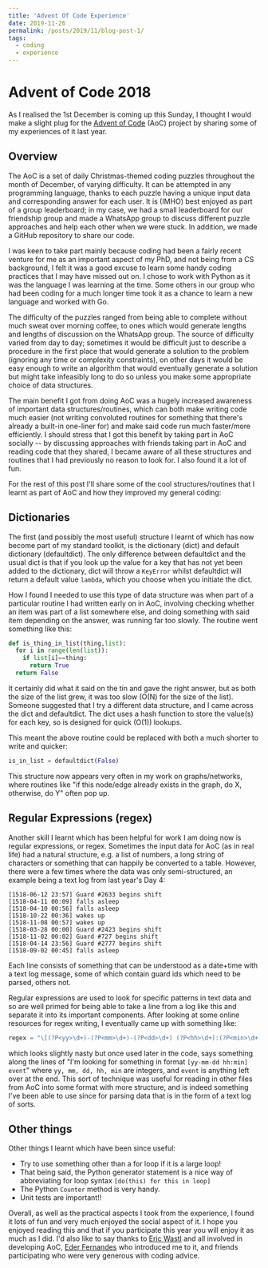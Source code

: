 ```yaml
---
title: 'Advent Of Code Experience'
date: 2019-11-26
permalink: /posts/2019/11/blog-post-1/
tags:
  - coding
  - experience
---
```


# Advent of Code 2018

As I realised the 1st December is coming up this Sunday, I thought I would make a slight plug for the [Advent of Code](https://adventofcode.com/) (AoC) project by sharing some of my experiences of it last year.

## Overview

The AoC is a set of daily Christmas-themed coding puzzles throughout the month of December, of varying difficulty. It can be attempted in any programming language, thanks to each puzzle having a unique input data and corresponding answer for each user. It is (IMHO) best enjoyed as part of a group leaderboard; in my case, we had a small leaderboard for our friendship group and made a WhatsApp group to discuss different puzzle approaches and help each other when we were stuck. In addition, we made a GitHub repository to share our code.

I was keen to take part mainly because coding had been a fairly recent venture for me as an important aspect of my PhD, and not being from a CS background, I felt it was a good excuse to learn some handy coding practices that I may have missed out on. I chose to work with Python as it was the language I was learning at the time. Some others in our group who had been coding for a much longer time took it as a chance to learn a new language and worked with Go.

The difficulty of the puzzles ranged from being able to complete without much sweat over morning coffee, to ones which would generate lengths and lengths of discussion on the WhatsApp group. The source of difficulty varied from day to day; sometimes it would be difficult just to describe a procedure in the first place that would generate a solution to the problem (ignoring any time or complexity constraints), on other days it would be easy enough to write an algorithm that would eventually generate a solution but might take infeasibly long to do so unless you make some appropriate choice of data structures.

The main benefit I got from doing AoC was a hugely increased awareness of important data structures/routines, which can both make writing code much easier (not writing convoluted routines for something that there's already a built-in one-liner for) and make said code run much faster/more efficiently. I should stress that I got this benefit by taking part in AoC socially -- by discussing approaches with friends taking part in AoC and reading code that they shared, I became aware of all these structures and routines that I had previously no reason to look for. I also found it a lot of fun.

For the rest of this post I'll share some of the cool structures/routines that I learnt as part of AoC and how they improved my general coding:

## Dictionaries

The first (and possibly the most useful) structure I learnt of which has now become part of my standard toolkit, is the dictionary (dict) and default dictionary (defaultdict). The only difference between defaultdict and the usual dict is that if you look up the value for a key that has not yet been added to the dictionary, dict will throw a `KeyError` whilst defaultdict will return a default value `lambda`, which you choose when you initiate the dict.

How I found I needed to use this type of data structure was when part of a particular routine I had written early on in AoC, involving checking whether an item was part of a list somewhere else, and doing something with said item depending on the answer, was running far too slowly. The routine went something like this:

```Python
def is_thing_in_list(thing,list):
  for i in range(len(list)):
    if list[i]==thing:
      return True
  return False
```

It certainly did what it said on the tin and gave the right answer, but as both the size of the list grew, it was too slow (O(N) for the size of the list). Someone suggested that I try a different data structure, and I came across the dict and defaultdict. The dict uses a hash function to store the value(s) for each key, so is designed for quick (O(1)) lookups.

This meant the above routine could be replaced with both a much shorter to write and quicker:

```Python
is_in_list = defaultdict(False)
```

This structure now appears very often in my work on graphs/networks, where routines like "if this node/edge already exists in the graph, do X, otherwise, do Y" often pop up.

## Regular Expressions (regex)

Another skill I learnt which has been helpful for work I am doing now is regular expressions, or regex. Sometimes the input data for AoC (as in real life) had a natural structure, e.g. a list of numbers, a long string of characters or something that can happily be converted to a table. However, there were a few times where the data was only semi-structured, an example being a text log from last year's Day 4:

```
[1518-06-12 23:57] Guard #2633 begins shift
[1518-04-11 00:09] falls asleep
[1518-04-10 00:56] falls asleep
[1518-10-22 00:36] wakes up
[1518-11-08 00:57] wakes up
[1518-03-28 00:00] Guard #2423 begins shift
[1518-11-02 00:02] Guard #727 begins shift
[1518-04-14 23:56] Guard #2777 begins shift
[1518-09-02 00:45] falls asleep
```

Each line consists of something that can be understood as a date+time with a text log message, some of which contain guard ids which need to be parsed, others not.

Regular expressions are used to look for specific patterns in text data and so are well primed for being able to take a line from a log like this and separate it into its important components. After looking at some online resources for regex writing, I eventually came up with something like:
```Python
regex = "\[(?P<yy>\d+)-(?P<mm>\d+)-(?P<dd>\d+) (?P<hh>\d+):(?P<min>\d+)\] (?P<event>.*)"
```
which looks slightly nasty but once used later in the code, says something along the lines of "I'm looking for something in format `[yy-mm-dd hh:min] event`" where `yy, mm, dd, hh, min` are integers, and `event` is anything left over at the end. This sort of technique was useful for reading in other files from AoC into some format with more structure, and is indeed something I've been able to use since for parsing data that is in the form of a text log of sorts.

## Other things

Other things I learnt which have been since useful:

* Try to use something other than a for loop if it is a large loop!
* That being said, the Python generator statement is a nice way of abbreviating for loop syntax ```[do(this) for this in loop]```
* The Python `Counter` method is very handy.
* Unit tests are important!!

Overall, as well as the practical aspects I took from the experience, I found it lots of fun and very much enjoyed the social aspect of it. I hope you enjoyed reading this and that if you participate this year you will enjoy it as much as I did. I'd also like to say thanks to [Eric Wastl](https://twitter.com/ericwastl) and all involved in developing AoC, [Eder Fernandes](http://www.eecs.qmul.ac.uk/~eleao/) who introduced me to it, and friends participating who were very generous with coding advice.
